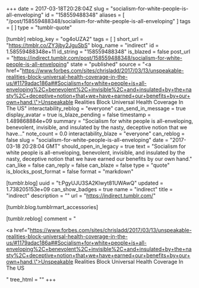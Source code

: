 +++
date = 2017-03-18T20:28:04Z
slug = "socialism-for-white-people-is-all-enveloping"
id = "158559488348"
aliases = [ "/post/158559488348/socialism-for-white-people-is-all-enveloping" ]
tags = [ ]
type = "tumblr-quote"

[tumblr]
reblog_key = "og4oUZA2"
tags = [ ]
short_url = "https://tmblr.co/ZY3jby2JguSbS"
blog_name = "indirect"
id = 1.58559488348e+11
id_string = "158559488348"
is_blazed = false
post_url = "https://indirect.tumblr.com/post/158559488348/socialism-for-white-people-is-all-enveloping"
state = "published"
source = "<a href=\"https://www.forbes.com/sites/chrisladd/2017/03/13/unspeakable-realities-block-universal-health-coverage-in-the-us/#1179adac186a##Socialism+for+white+people+is+all-enveloping%2C+benevolent%2C+invisible%2C+and+insulated+by+the+nasty%2C+deceptive+notion+that+we+have+earned+our+benefits+by+our+own+hand.\">Unspeakable Realities Block Universal Health Coverage In The US</a>"
interactability_reblog = "everyone"
can_send_in_message = true
display_avatar = true
is_blaze_pending = false
timestamp = 1.489868884e+09
summary = "Socialism for white people is all-enveloping, benevolent, invisible, and insulated by the nasty, deceptive notion that we have..."
note_count = 0.0
interactability_blaze = "everyone"
can_reblog = false
slug = "socialism-for-white-people-is-all-enveloping"
date = "2017-03-18 20:28:04 GMT"
should_open_in_legacy = true
text = "Socialism for white people is all-enveloping, benevolent, invisible, and insulated by the nasty, deceptive notion that we have earned our benefits by our own hand."
can_like = false
can_reply = false
can_blaze = false
type = "quote"
is_blocks_post_format = false
format = "markdown"

[tumblr.blog]
uuid = "t:PgyUJU3SA2Klwyt81UWAwQ"
updated = 1.738205153e+09
can_show_badges = true
name = "indirect"
title = "indirect"
description = ""
url = "https://indirect.tumblr.com/"

[tumblr.blog.tumblrmart_accessories]

[tumblr.reblog]
comment = "<p><a href=\"https://www.forbes.com/sites/chrisladd/2017/03/13/unspeakable-realities-block-universal-health-coverage-in-the-us/#1179adac186a##Socialism+for+white+people+is+all-enveloping%2C+benevolent%2C+invisible%2C+and+insulated+by+the+nasty%2C+deceptive+notion+that+we+have+earned+our+benefits+by+our+own+hand.\">Unspeakable Realities Block Universal Health Coverage In The US</a></p>"
tree_html = ""
+++
